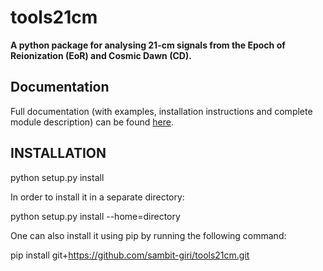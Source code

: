 tools21cm
=========

**A python package for analysing 21-cm signals from the Epoch of Reionization (EoR) and Cosmic Dawn (CD).**


Documentation
-------------

Full documentation (with examples, installation instructions and complete module description) can be found [here](https://tools21cm.readthedocs.io/).


INSTALLATION
------------
python setup.py install

In order to install it in a separate directory:

python setup.py install --home=directory

One can also install it using pip by running the following command:

pip install git+https://github.com/sambit-giri/tools21cm.git
